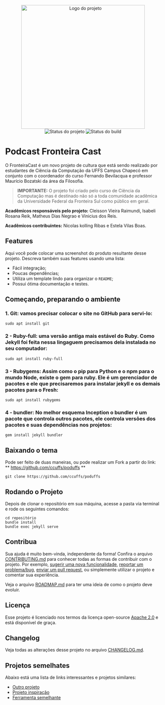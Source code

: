 <p align="center">
    <img width="400" height="400" src="http://uffs.cc/fronteiracast/img/fc_logos/logo_xml.png" title="Logo do projeto"><br />
    <img src="https://img.shields.io/maintenance/yes/2019?style=for-the-badge" title="Status do projeto">
    <img src="https://img.shields.io/travis/ccuffs/template?style=for-the-badge" title="Status do build">
</p>

# Podcast Fronteira Cast

O FronteiraCast é um novo projeto de cultura que está sendo realizado por estudantes de Ciência da Computação da UFFS Campus Chapecó em conjunto com o coordenador do curso Fernando Bevilacqua e professor Maurício Bozatski da área da Filosofia.

> **IMPORTANTE:** O projeto foi criado pelo curso de Ciência da Computação mas é destinado não só a toda comunidade acadêmica da Universidade Federal da Fronteira Sul como público em geral.

**Acadêmicos responsáveis pelo projeto:** Cleisson Vieira Raimundi, Isabeli Rosana Reik, Matheus Dias Negrao e Vinicius dos Reis.

**Acadêmicos contribuintes:** Nicolas kolling Ribas e Estela Vilas Boas.

## Features

Aqui você pode colocar uma screenshot do produto resultante desse projeto. Descreva também suas features usando uma lista:

* Fácil integração;
* Poucas dependências;
* Utiliza um template lindo para organizar o `README`;
* Possui ótima documentação e testes.

## Começando, preparando o ambiente

### 1. Git: vamos precisar colocar o site no GitHub para servi-lo:

```
sudo apt install git
```

### 2 - Ruby-full: uma versão antiga mais estável do Ruby. Como Jekyll foi feita nessa lingaguem precisamos dela instalada no seu computador:

```
sudo apt install ruby-full
```

### 3 - Rubygems: Assim como o pip para Python e o npm para o mundo Node, existe o gem para ruby. Ele é um gerenciador de pacotes e ele que precisaremos para instalar jekyll e os demais pacotes para o Fresh:

```
sudo apt install rubygems
```

### 4 - bundler: No melhor esquema Inception o bundler é um pacote que controla outros pacotes, ele controla versões dos pacotes e suas dependências nos projetos:

```
gem install jekyll bundler
```

## Baixando o tema

Pode ser feito de duas maneiras, ou pode realizar um Fork a partir do link: ** https://github.com/ccuffs/poduffs **

```
git clone https://github.com/ccuffs/poduffs
```

## Rodando o Projeto

Depois de clonar o repositório em sua máquina, acesse a pasta via terminal e rode os seguintes comandos: 

```
cd repositório
bundle install
bundle exec jekyll serve
```


## Contribua

Sua ajuda é muito bem-vinda, independente da forma! Confira o arquivo [CONTRIBUTING.md](CONTRIBUTING.md) para conhecer todas as formas de contribuir com o projeto. Por exemplo, [sugerir uma nova funcionalidade](https://github.com/ccuffs/template/issues/new?assignees=&labels=&template=feature_request.md&title=), [reportar um problema/bug](https://github.com/ccuffs/template/issues/new?assignees=&labels=bug&template=bug_report.md&title=), [enviar um pull request](https://github.com/ccuffs/hacktoberfest/blob/master/docs/tutorial-pull-request.md), ou simplemente utilizar o projeto e comentar sua experiência.

Veja o arquivo [ROADMAP.md](ROADMAP.md) para ter uma ideia de como o projeto deve evoluir.


## Licença

Esse projeto é licenciado nos termos da licença open-source [Apache 2.0](https://choosealicense.com/licenses/apache-2.0/) e está disponível de graça.

## Changelog

Veja todas as alterações desse projeto no arquivo [CHANGELOG.md](CHANGELOG.md).

## Projetos semelhates

Abaixo está uma lista de links interessantes e projetos similares:

* [Outro projeto](https://github.com/projeto)
* [Projeto inspiração](https://github.com/projeto)
* [Ferramenta semelhante](https://github.com/projeto)
